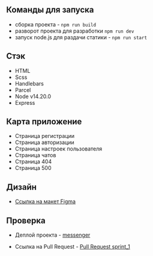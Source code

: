## Команды для запуска

- сборка проекта - `npm run build`
- разворот проекта для разработки `npm run dev`
- запуск node.js для раздачи статики - `npm run start`

## Стэк

- HTML
- Scss
- Handlebars
- Parcel
- Node v14.20.0
- Express

## Карта приложение

- Страница регистрации
- Страница авторизации
- Страница настроек пользователя
- Страница чатов
- Страница 404
- Страница 500

## Дизайн

- [Ссылка на макет Figma](<https://www.figma.com/file/OXnKIdzdzP4AaMzsNeWfbV/Chat_external_link-(Copy)?node-id=1%3A537&t=GgsK6ARk43fkrJXP-0>)

## Проверка

- Деплой проекта - [messenger](https://chimerical-donut-95bd7a.netlify.app)

- Cсылка на Pull Request - [Pull Request sprint_1](https://github.com/Polkashi/middle.messenger.praktikum.yandex/pull/2)
